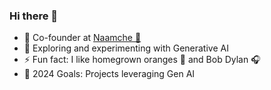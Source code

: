 ### Hi there 👋

<!--
**rameshhpathak/rameshhpathak** is a ✨ _special_ ✨ repository because its `README.md` (this file) appears on your GitHub profile.

Here are some ideas to get you started:

- 🔭 I’m currently working on ...
- 🌱 I’m currently learning ...
- 👯 I’m looking to collaborate on ...
- 🤔 I’m looking for help with ...
- 💬 Ask me about ...
- 📫 How to reach me: ...
- 😄 Pronouns: ...
- ⚡ Fun fact: ...
-->

- 🔭 Co-founder at [Naamche 🚀](http://naamche.com)
- 🌱 Exploring and experimenting with Generative AI
- ⚡ Fun fact: I like homegrown oranges 🍊 and Bob Dylan 🎧
- 🥅 2024 Goals: Projects leveraging Gen AI
